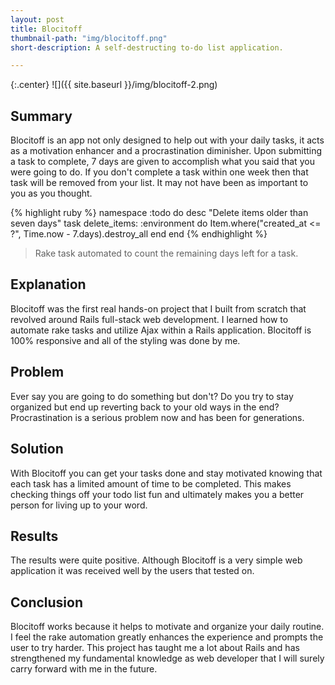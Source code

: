 ```yaml
---
layout: post
title: Blocitoff
thumbnail-path: "img/blocitoff.png"
short-description: A self-destructing to-do list application.

---
```


{:.center}
![]({{ site.baseurl }}/img/blocitoff-2.png)

## Summary

Blocitoff is an app not only designed to help out with your daily tasks, it acts as a motivation enhancer and a procrastination diminisher.  Upon submitting a task to complete, 7 days are given to accomplish what you said that you were going to do.  If you don't complete a task within one week then that task will be removed from your list.  It may not have been as important to you as you thought.

{% highlight ruby %}
namespace :todo do
  desc "Delete items older than seven days"
  task delete_items: :environment do
    Item.where("created_at <= ?", Time.now - 7.days).destroy_all
  end
end
{% endhighlight %}
> <div class="small">Rake task automated to count the remaining days left for a task.</div>

## Explanation

Blocitoff was the first real hands-on project that I built from scratch that revolved around Rails full-stack web development.  I learned how to automate rake tasks and utilize Ajax within a Rails application.  Blocitoff is 100% responsive and all of the styling was done by me.

## Problem

Ever say you are going to do something but don't?  Do you try to stay organized but end up reverting back to your old ways in the end?  Procrastination is a serious problem now and has been for generations.

## Solution

With Blocitoff you can get your tasks done and stay motivated knowing that each task has a limited amount of time to be completed.  This makes checking things off your todo list fun and ultimately makes you a better person for living up to your word.

## Results

The results were quite positive.  Although Blocitoff is a very simple web application it was received well by the users that tested on.

## Conclusion

Blocitoff works because it helps to motivate and organize your daily routine.  I feel the rake automation greatly enhances the experience and prompts the user to try harder.  This project has taught me a lot about Rails and has strengthened my fundamental knowledge as web developer that I will surely carry forward with me in the future.